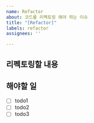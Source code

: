 ```yaml
---
name: Refactor
about: 코드를 리펙토링 해야 하는 이슈
title: "[Refactor]"
labels: refactor
assignees: ''

---
```


## 리펙토링할 내용

## 해야할 일
- [ ] todo1
- [ ] todo2
- [ ] todo3
